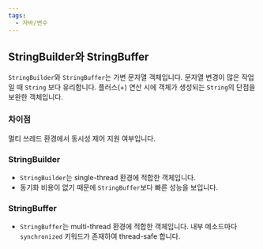 ```yaml
---
tags:
  - 자바/변수
---
```

## StringBuilder와 StringBuffer
`StringBuilder`와 `StringBuffer`는 가변 문자열 객체입니다. 문자열 변경이 많은 작업일 때  `String` 보다 유리합니다. 플러스(+) 연산 시에 객체가 생성되는 `String`의 단점을 보완한 객체입니다.

### 차이점
멀티 쓰레드 환경에서 동시성 제어 지원 여부입니다.

### StringBuilder
- `StringBuilder`는 single-thread 환경에 적합한 객체입니다.
- 동기화 비용이 없기 때문에 `StringBuffer`보다 빠른 성능을 보입니다.

### StringBuffer
- `StringBuffer`는 multi-thread 환경에 적합한 객체입니다. 내부 메소드마다 `synchronized` 키워드가 존재하여 thread-safe 합니다.
